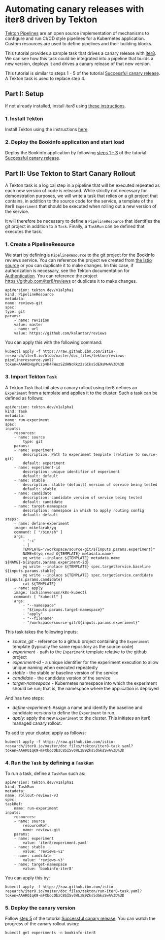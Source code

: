 # Automating canary releases with iter8 driven by Tekton

[Tekton Pipelines](https://github.com/tektoncd/pipeline/tree/master/docs) are an open source implementation of mechanisms to configure and run CI/CD style pipelines for a Kubernetes application. Custom resources are used to define pipelines and their building blocks.

This tutorial provides a sample task that drives a canary release with [iter8](https://github.ibm.com/istio-research/iter8). We can see how this task could be integrated into a pipeline that builds a new version, deploys it and drives a canary release of that new version.

This tutorial is similar to steps 1 - 5 of the tutorial [Successful canary release](https://github.ibm.com/istio-research/iter8.io/blob/master/doc_files/iter8_bookinfo_istio.md#part-1-successful-canary-release-reviews-v2-to-reviews-v3). A Tekton task is used to replace step 4.

## Part I: Setup

If not already installed, install _iter8_ using [these instructions](https://github.ibm.com/istio-research/iter8.io/blob/master/doc_files/istio_install.md).

### 1. Install Tekton

Install Tekton using the instructions [here](https://github.com/tektoncd/pipeline/blob/master/docs/install.md).

### 2. Deploy the Bookinfo application and start load

Deploy the Bookinfo application by following [steps 1 - 3](https://github.ibm.com/istio-research/iter8.io/blob/master/doc_files/iter8_bookinfo_istio.md#1-deploy-the-bookinfo-application) of the tutorial [Successful canary release](https://github.ibm.com/istio-research/iter8.io/blob/master/doc_files/iter8_bookinfo_istio.md#part-1-successful-canary-release-reviews-v2-to-reviews-v3).

## Part II: Use Tekton to Start Canary Rollout

A Tekton task is a logical step in a pipeline that will be executed repeated as each new version of code is released. While strictly not necessary for demonstration purposes, we will write a task that relies on a git project that contains, in addition to the source code for the service, a template of the iter8 `Experiment` that should be executed when rolling out a new version of the service. 

It will therefore be necessary to define a `PipelineResource` that identifies the git project in addition to a `Task`. Finally, a `TaskRun` can be defined that executes the task.

### 1. Create a PipelineResource

We start by defining a `PipelineResource` to the git project for the Bookinfo reviews service. You can reference the project we created from [the Istio source](https://github.com/istio/istio/tree/master/samples/bookinfo/src/reviews) or you can duplicate it to make changes. Im this case, if authorization is necessary, see the Tekton documentation for [Authentication](https://github.com/tektoncd/pipeline/blob/master/docs/auth.md).
You can reference the project https://github.com/iter8/reviews or duplicate it to make changes.

    apiVersion: tekton.dev/v1alpha1
    kind: PipelineResource
    metadata:
    name: reviews-git
    spec:
    type: git
    params:
        - name: revision
        value: master
        - name: url
        value: https://github.com/kalantar/reviews

You can apply this with the following command:

    kubectl apply -f https://raw.github.ibm.com/istio-research/iter8.io/blob/master/doc_files/tekton/reviews-pipelineresource.yaml?token=AAAROHqyPLzp4h4FWozSZdHNcRkz2sGCks5dE9sMwA%3D%3D

### 3. Import Tekton `Task`

A Tekton `Task` that initiates a canary rollout using iter8 defines an `Experiment` from a template and applies it to the cluster. Such a task can be defined as follows:

    apiVersion: tekton.dev/v1alpha1
    kind: Task
    metadata:
    name: run-experiment
    spec:
    inputs:
        resources:
        - name: source
            type: git
        params:
        - name: experiment
            description: Path to experiment template (relative to source-git)
            default: experiment
        - name: experiment-id
            description: unique identifier of experiment 
            default: default
        - name: stable
            description: stable (default) version of service being tested
            default: stable
        - name: candidate
            description: candidate version of service being tested 
            default: candidate
        - name: target-namespace
            description: namespace in which to apply routing config
            default: default
    steps:
        - name: define-experiment
        image: mikefarah/yq
        command: [ "/bin/sh" ]
        args:
            - '-c'
            - |
            TEMPLATE="/workspace/source-git/${inputs.params.experiment}"
            NAME=$(yq read ${TEMPLATE} metadata.name)
            yq write --inplace ${TEMPLATE} metadata.name ${NAME}-${inputs.params.experiment-id}
            yq write --inplace ${TEMPLATE} spec.targetService.baseline ${inputs.params.stable}
            yq write --inplace ${TEMPLATE} spec.targetService.candidate ${inputs.params.candidate}
            cat ${TEMPLATE}
        - name: apply
        image: lachlanevenson/k8s-kubectl
        command: [ "kubectl" ]
        args:
            - "--namespace"
            - "${inputs.params.target-namespace}"
            - "apply"
            - "--filename"
            - "/workspace/source-git/${inputs.params.experiment}"

This task takes the following inputs:

- _source_git_ - reference to a github project containing the `Experiment` template (typically the same repository as the source code)
- _experiment_ - path to the `Experiment` template relative to the github project
- _experiment-id_ - a unique identifier for the experiment execution to allow unique naming when executed repeatedly
- _stable_ - the stable or baseline version of the service
- _candidate_ - the candidate version of the service
- _target-namespace_ - Kubernetes namespace into which the experiment should be run; that is, the namespace where the application is deployed

And has two steps:

- _define-experiment_: Assign a name and identify the baseline and candidate versions to define the `Experiment` to run.
- _apply_: apply the new `Experiment` to the cluster. This initiates an iter8 managed canary rollout.

To add to your cluster, apply as follows:

    kubectl apply -f https://raw.github.ibm.com/istio-research/iter8.io/master/doc_files/tekton/iter8-task.yaml?token=AAAROIqK9-mFXbocObzC8SISv6WLzB9Zks5dGksSwA%3D%3D

### 4. Run the `Task` by defining a `TaskRun`

To run a task, define a `TaskRun` such as:

    apiVersion: tekton.dev/v1alpha1
    kind: TaskRun
    metadata:
    name: rollout-reviews-v3
    spec:
    taskRef:
        name: run-experiment
    inputs:
        resources:
        - name: source
            resourceRef:
            name: reviews-git
        params:
        - name: experiment
            value: 'iter8/experiment.yaml'
        - name: stable
            value: 'reviews-v2'
        - name: candidate
            value: 'reviews-v3'
        - name: target-namespace
            value: 'bookinfo-iter8'

You can apply this by:

    kubectl apply -f https://raw.github.ibm.com/istio-research/iter8.io/master/doc_files/tekton/run-iter8-task.yaml?token=AAAROIqK9-mFXbocObzC8SISv6WLzB9Zks5dGksSwA%3D%3D

### 5. Deploy the canary version

Follow [step 5](https://github.ibm.com/istio-research/iter8.io/blob/master/doc_files/iter8_bookinfo_istio.md#5-deploy-the-canary-version-and-start-the-rollout) of the tutorial [Successful canary release](https://github.ibm.com/istio-research/iter8.io/blob/master/doc_files/iter8_bookinfo_istio.md#part-1-successful-canary-release-reviews-v2-to-reviews-v3).
You can watch the progress of the canary rollout using:

    kubectl get experiments -n bookinfo-iter8
